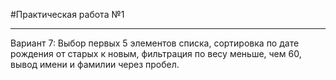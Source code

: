 #Практическая работа №1
___
Вариант 7: Выбор первых 5 элементов списка, сортировка по дате рождения от старых к новым, фильтрация по весу меньше, чем 60, вывод имени и фамилии через пробел.
